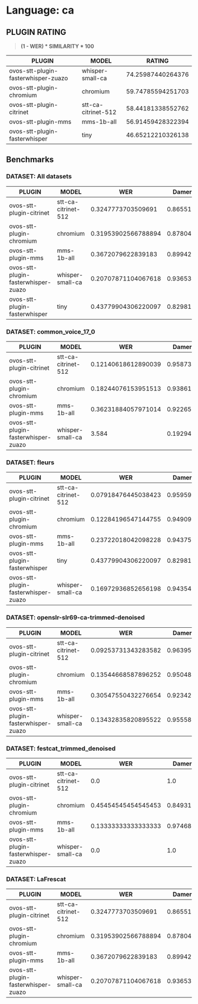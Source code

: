 
# Language: ca

## PLUGIN RATING 

> **(1 - WER) * SIMILARITY * 100**

| PLUGIN | MODEL | RATING |
|--------|-------|--------|
| ovos-stt-plugin-fasterwhisper-zuazo | whisper-small-ca | 74.25987440264376 |
| ovos-stt-plugin-chromium | chromium | 59.74785594251703 |
| ovos-stt-plugin-citrinet | stt-ca-citrinet-512 | 58.44181338552762 |
| ovos-stt-plugin-mms | mms-1b-all | 56.91459428322394 |
| ovos-stt-plugin-fasterwhisper | tiny | 46.65212210326138 |

## Benchmarks


### DATASET: **All datasets**

| PLUGIN                        | MODEL                          | WER                 | Damerau Similarity |
|-------------------------------|--------------------------------|---------------------|--------------------|
| ovos-stt-plugin-citrinet         | stt-ca-citrinet-512           | 0.3247773703509691  | 0.865519175740669 |
| ovos-stt-plugin-chromium         | chromium           | 0.31953902566788894  | 0.8780497074231333 |
| ovos-stt-plugin-mms         | mms-1b-all           | 0.3672079622839183  | 0.8994202027042592 |
| ovos-stt-plugin-fasterwhisper-zuazo         | whisper-small-ca           | 0.20707871104067618  | 0.936535258122616 |
| ovos-stt-plugin-fasterwhisper         | tiny           | 0.43779904306220097  | 0.8298122144324789 |


### DATASET: **common_voice_17_0**

| PLUGIN                        | MODEL                          | WER                 | Damerau Similarity |
|-------------------------------|--------------------------------|---------------------|--------------------|
| ovos-stt-plugin-citrinet         | stt-ca-citrinet-512           | 0.12140618612890039  | 0.9587302686769875 |
| ovos-stt-plugin-chromium         | chromium           | 0.18244076153951513  | 0.9386155607418862 |
| ovos-stt-plugin-mms         | mms-1b-all           | 0.36231884057971014  | 0.922653082251686 |
| ovos-stt-plugin-fasterwhisper-zuazo         | whisper-small-ca           | 3.584  | 0.1929400829994787 |

### DATASET: **fleurs**

| PLUGIN                        | MODEL                          | WER                 | Damerau Similarity |
|-------------------------------|--------------------------------|---------------------|--------------------|
| ovos-stt-plugin-citrinet         | stt-ca-citrinet-512           | 0.07918476445038423  | 0.9595968744793292 |
| ovos-stt-plugin-chromium         | chromium           | 0.12284196547144755  | 0.9490991121203013 |
| ovos-stt-plugin-mms         | mms-1b-all           | 0.23722018042098228  | 0.9437532216885459 |
| ovos-stt-plugin-fasterwhisper         | tiny           | 0.43779904306220097  | 0.8298122144324789 |
| ovos-stt-plugin-fasterwhisper-zuazo         | whisper-small-ca           | 0.16972936852656198  | 0.943549946627338 |

### DATASET: **openslr-slr69-ca-trimmed-denoised**

| PLUGIN                        | MODEL                          | WER                 | Damerau Similarity |
|-------------------------------|--------------------------------|---------------------|--------------------|
| ovos-stt-plugin-citrinet         | stt-ca-citrinet-512           | 0.09253731343283582  | 0.9639583238237432 |
| ovos-stt-plugin-chromium         | chromium           | 0.13544668587896252  | 0.9504815353442451 |
| ovos-stt-plugin-mms         | mms-1b-all           | 0.30547550432276654  | 0.9234258616421928 |
| ovos-stt-plugin-fasterwhisper-zuazo         | whisper-small-ca           | 0.13432835820895522  | 0.9555866418149546 |

### DATASET: **festcat_trimmed_denoised**

| PLUGIN                        | MODEL                          | WER                 | Damerau Similarity |
|-------------------------------|--------------------------------|---------------------|--------------------|
| ovos-stt-plugin-citrinet         | stt-ca-citrinet-512           | 0.0  | 1.0 |
| ovos-stt-plugin-chromium         | chromium           | 0.45454545454545453  | 0.8493150684931507 |
| ovos-stt-plugin-mms         | mms-1b-all           | 0.13333333333333333  | 0.9746835443037974 |
| ovos-stt-plugin-fasterwhisper-zuazo         | whisper-small-ca           | 0.0  | 1.0 |

### DATASET: **LaFrescat**

| PLUGIN                        | MODEL                          | WER                 | Damerau Similarity |
|-------------------------------|--------------------------------|---------------------|--------------------|
| ovos-stt-plugin-citrinet         | stt-ca-citrinet-512           | 0.3247773703509691  | 0.865519175740669 |
| ovos-stt-plugin-chromium         | chromium           | 0.31953902566788894  | 0.8780497074231333 |
| ovos-stt-plugin-mms         | mms-1b-all           | 0.3672079622839183  | 0.8994202027042592 |
| ovos-stt-plugin-fasterwhisper-zuazo         | whisper-small-ca           | 0.20707871104067618  | 0.936535258122616 |
